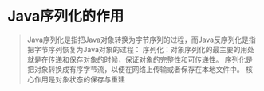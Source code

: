# Java序列化的作用

> Java序列化是指把Java对象转换为字节序列的过程，而Java反序列化是指把字节序列恢复为Java对象的过程： 序列化：对象序列化的最主要的用处就是在传递和保存对象的时候，保证对象的完整性和可传递性。 序列化是把对象转换成有序字节流，以便在网络上传输或者保存在本地文件中。 核心作用是对象状态的保存与重建